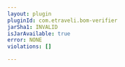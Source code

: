 ```yaml
---
layout: plugin
pluginId: com.etraveli.bom-verifier
jarSha1: INVALID
isJarAvailable: true
error: NONE
violations: []

---
```

